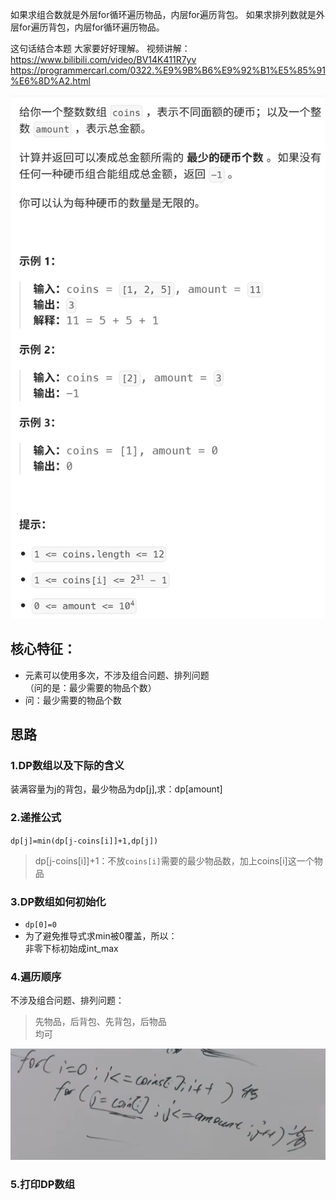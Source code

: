 如果求组合数就是外层for循环遍历物品，内层for遍历背包。
如果求排列数就是外层for遍历背包，内层for循环遍历物品。

这句话结合本题 大家要好好理解。
视频讲解：https://www.bilibili.com/video/BV14K411R7yv
https://programmercarl.com/0322.%E9%9B%B6%E9%92%B1%E5%85%91%E6%8D%A2.html  

![img.png](img.png)

## 核心特征：
- 元素可以使用多次，不涉及组合问题、排列问题  
（问的是：最少需要的物品个数）
- 问：最少需要的物品个数

## 思路
### 1.DP数组以及下际的含义
装满容量为j的背包，最少物品为dp[j],求：dp[amount]
### 2.递推公式
`dp[j]=min(dp[j-coins[i]]+1,dp[j])`
>dp[j-coins[i]]+1：不放`coins[i]`需要的最少物品数，加上coins[i]这一个物品
### 3.DP数组如何初始化
- `dp[0]=0`
- 为了避免推导式求min被0覆盖，所以：  
非零下标初始成int_max

### 4.遍历顺序
不涉及组合问题、排列问题：  
>先物品，后背包、先背包，后物品   
均可  

![img_1.png](img_1.png)
### 5.打印DP数组